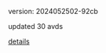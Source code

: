 version: 2024052502-92cb

updated 30 avds

[details](https://github.com/0x74f917491bfa7ebfa379/ali_avd_db/blob/master/change_log/2024/05/25/02/92cb.txt)